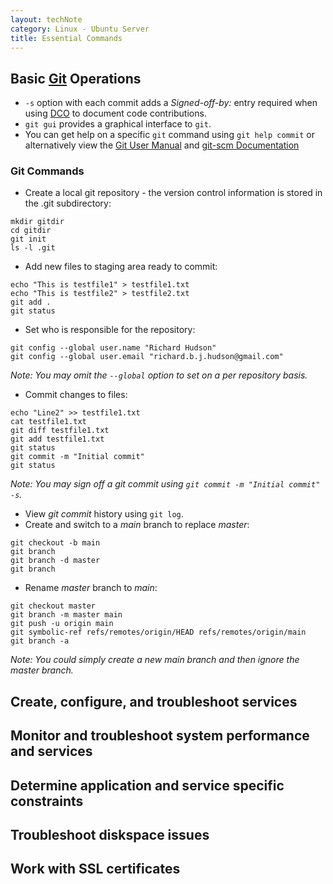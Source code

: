 ```yaml
---
layout: techNote
category: Linux - Ubuntu Server
title: Essential Commands
---
```

## Basic [Git](https://mirrors.edge.kernel.org/pub/software/scm/git/) Operations
- `-s` option with each commit adds a *Signed-off-by:* entry required when using [DCO](https://wiki.linuxfoundation.org/dco) to document code contributions.
- `git gui` provides a graphical interface to `git`.
- You can get help on a specific `git` command using `git help commit` or alternatively view the [Git User Manual](https://mirrors.edge.kernel.org/pub/software/scm/git/docs/user-manual.html) and [git-scm Documentation](https://git-scm.com/doc)

### Git Commands
- Create a local git repository - the version control information is stored in the .git subdirectory:
```
mkdir gitdir
cd gitdir
git init
ls -l .git
```
- Add new files to staging area ready to commit:
```
echo "This is testfile1" > testfile1.txt
echo "This is testfile2" > testfile2.txt
git add .
git status
```
- Set who is responsible for the repository:
```
git config --global user.name "Richard Hudson"
git config --global user.email "richard.b.j.hudson@gmail.com"

```
*Note: You may omit the `--global` option to set on a per repository basis.*
- Commit changes to files:
```
echo "Line2" >> testfile1.txt
cat testfile1.txt
git diff testfile1.txt
git add testfile1.txt
git status
git commit -m "Initial commit"
git status
```
*Note: You may sign off a *git commit* using `git commit -m "Initial commit" -s`.*
- View *git commit* history using `git log`. 
- Create and switch to a *main* branch to replace *master*:
```
git checkout -b main
git branch
git branch -d master
git branch
```
- Rename *master* branch to *main*:
```
git checkout master
git branch -m master main
git push -u origin main
git symbolic-ref refs/remotes/origin/HEAD refs/remotes/origin/main
git branch -a
```
*Note: You could simply create a new main branch and then ignore the master branch.*

## Create, configure, and troubleshoot services

## Monitor and troubleshoot system performance and services

## Determine application and service specific constraints

## Troubleshoot diskspace issues

## Work with SSL certificates
